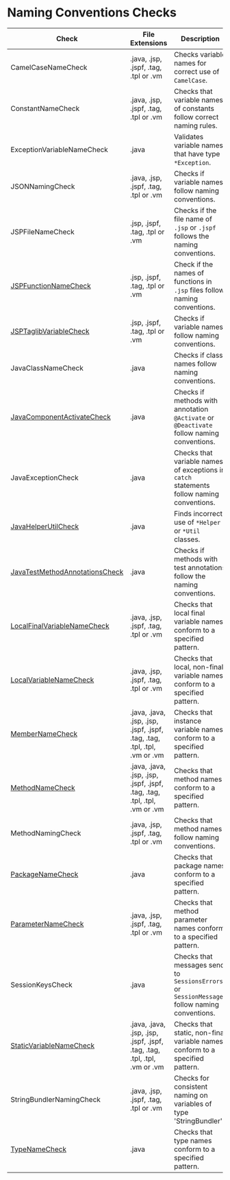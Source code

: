 # Naming Conventions Checks

Check | File Extensions | Description
----- | --------------- | -----------
CamelCaseNameCheck | .java, .jsp, .jspf, .tag, .tpl or .vm | Checks variable names for correct use of `CamelCase`. |
ConstantNameCheck | .java, .jsp, .jspf, .tag, .tpl or .vm | Checks that variable names of constants follow correct naming rules. |
ExceptionVariableNameCheck | .java | Validates variable names that have type `*Exception`. |
JSONNamingCheck | .java, .jsp, .jspf, .tag, .tpl or .vm | Checks if variable names follow naming conventions. |
JSPFileNameCheck | .jsp, .jspf, .tag, .tpl or .vm | Checks if the file name of `.jsp` or `.jspf` follows the naming conventions. |
[JSPFunctionNameCheck](checks/jsp_function_name_check.markdown#jspfunctionnamecheck) | .jsp, .jspf, .tag, .tpl or .vm | Check if the names of functions in `.jsp` files follow naming conventions. |
[JSPTaglibVariableCheck](checks/jsp_taglib_variable_check.markdown#jsptaglibvariablecheck) | .jsp, .jspf, .tag, .tpl or .vm | Checks if variable names follow naming conventions. |
JavaClassNameCheck | .java | Checks if class names follow naming conventions. |
[JavaComponentActivateCheck](checks/java_component_activate_check.markdown#javacomponentactivatecheck) | .java | Checks if methods with annotation `@Activate` or `@Deactivate` follow naming conventions. |
JavaExceptionCheck | .java | Checks that variable names of exceptions in `catch` statements follow naming conventions. |
[JavaHelperUtilCheck](checks/java_helper_util_check.markdown#javahelperutilcheck) | .java | Finds incorrect use of `*Helper` or `*Util` classes. |
[JavaTestMethodAnnotationsCheck](checks/java_test_method_annotations_check.markdown#javatestmethodannotationscheck) | .java | Checks if methods with test annotations follow the naming conventions. |
[LocalFinalVariableNameCheck](https://checkstyle.sourceforge.io/config_naming.html#LocalFinalVariableName) | .java, .jsp, .jspf, .tag, .tpl or .vm | Checks that local final variable names conform to a specified pattern. |
[LocalVariableNameCheck](https://checkstyle.sourceforge.io/config_naming.html#LocalVariableName) | .java, .jsp, .jspf, .tag, .tpl or .vm | Checks that local, non-final variable names conform to a specified pattern. |
[MemberNameCheck](https://checkstyle.sourceforge.io/config_naming.html#MemberName) | .java, .java, .jsp, .jsp, .jspf, .jspf, .tag, .tag, .tpl, .tpl, .vm or .vm | Checks that instance variable names conform to a specified pattern. |
[MethodNameCheck](https://checkstyle.sourceforge.io/config_naming.html#MethodName) | .java, .java, .jsp, .jsp, .jspf, .jspf, .tag, .tag, .tpl, .tpl, .vm or .vm | Checks that method names conform to a specified pattern. |
MethodNamingCheck | .java, .jsp, .jspf, .tag, .tpl or .vm | Checks that method names follow naming conventions. |
[PackageNameCheck](https://checkstyle.sourceforge.io/config_naming.html#PackageName) | .java | Checks that package names conform to a specified pattern. |
[ParameterNameCheck](https://checkstyle.sourceforge.io/config_naming.html#ParameterName) | .java, .jsp, .jspf, .tag, .tpl or .vm | Checks that method parameter names conform to a specified pattern. |
SessionKeysCheck | .java | Checks that messages send to `SessionsErrors` or `SessionMessages` follow naming conventions. |
[StaticVariableNameCheck](https://checkstyle.sourceforge.io/config_naming.html#StaticVariableName) | .java, .java, .jsp, .jsp, .jspf, .jspf, .tag, .tag, .tpl, .tpl, .vm or .vm | Checks that static, non-final variable names conform to a specified pattern. |
StringBundlerNamingCheck | .java, .jsp, .jspf, .tag, .tpl or .vm | Checks for consistent naming on variables of type 'StringBundler'. |
[TypeNameCheck](https://checkstyle.sourceforge.io/config_naming.html#TypeName) | .java | Checks that type names conform to a specified pattern. |